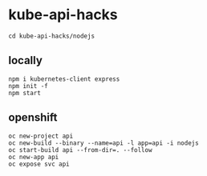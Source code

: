 # kube-api-hacks
```
cd kube-api-hacks/nodejs
```

## locally
```
npm i kubernetes-client express
npm init -f
npm start
```
## openshift
```
oc new-project api
oc new-build --binary --name=api -l app=api -i nodejs
oc start-build api --from-dir=. --follow
oc new-app api
oc expose svc api
```